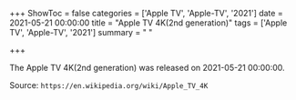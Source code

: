 +++
ShowToc = false
categories = ['Apple TV', 'Apple-TV', '2021']
date = 2021-05-21 00:00:00
title = "Apple TV 4K(2nd generation)"
tags = ['Apple TV', 'Apple-TV', '2021']
summary = " "

+++

The Apple TV 4K(2nd generation) was released on 2021-05-21 00:00:00.

Source: `https://en.wikipedia.org/wiki/Apple_TV_4K`


